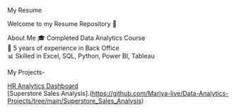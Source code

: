  My Resume  

Welcome to my Resume Repository 👋    

 About Me
 🎓 Completed Data Analytics Course  
 💼 5 years of experience in Back Office  
 📊 Skilled in Excel, SQL, Python, Power BI, Tableau  

 My Projects- 

 [HR Analytics Dashboard](https://github.com/Mariya-live/Data-Analytics-Projects/tree/main/HR%20Analytics)  
 [Superstore Sales Analysis].(https://github.com/Mariya-live/Data-Analytics-Projects/tree/main/Superstore_Sales_Analysis)
